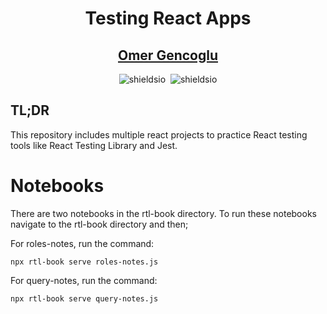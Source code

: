 <h1 align="center">Testing React Apps</h1>

<h2 align="center">
    <a href="https://omergencoglu.dev/" target="_blank">Omer Gencoglu</a>
</h2>

<div align="center">
    <img alt="shieldsio" src="https://img.shields.io/badge/BUILT%20WITH-JAVASCRIPT-blue?style=for-the-badge" />&nbsp;
    <img alt="shieldsio" src="https://img.shields.io/badge/OPEN-SOURCE-blueviolet?style=for-the-badge" />
</div>

## TL;DR

This repository includes multiple react projects to practice React testing tools like React Testing Library and Jest.

# Notebooks

There are two notebooks in the rtl-book directory. To run these notebooks navigate to the rtl-book directory and then;

For roles-notes, run the command:

`npx rtl-book serve roles-notes.js`

For query-notes, run the command:

`npx rtl-book serve query-notes.js`
